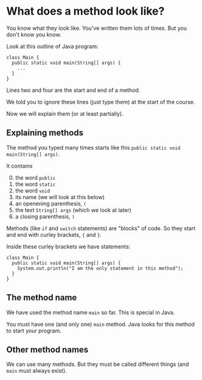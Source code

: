 
# What does a method look like?

You know what they look like. You've written them lots of times. But you don't know you know. 

Look at this outline of Java program:

```
class Main {
  public static void main(String[] args) {
    ...
  }
}
```

Lines two and four are the start and end of a method.

We told you to ignore these lines (just type them) at the start of the course.

Now we will explain them (or at least partially).

## Explaining methods

The method you typed many times starts like this `public static void main(String[] args)`.

It contains

0. the word `public`
0. the word `static`
0. the word `void`
0. its name (we will look at this below)
0. an openening parenthesis, `(`
0. the text `String[] args` (which we look at later)
0. a closing parenthesis, `)`

Methods (like `if` and `switch` statements) are "blocks" of code. So they start and end with curley brackets, `{` and `}`.

Inside these curley brackets we have statements:

```
class Main {
  public static void main(String[] args) {
    System.out.println("I am the only statement in this method");
  }
}
```

## The method name

We have used the method name `main` so far. This is special in Java.

You must have one (and only one) `main` method. Java looks for this method to start your program.

## Other method names

We can use many methods. But they must be called different things (and `main` must always exist).

